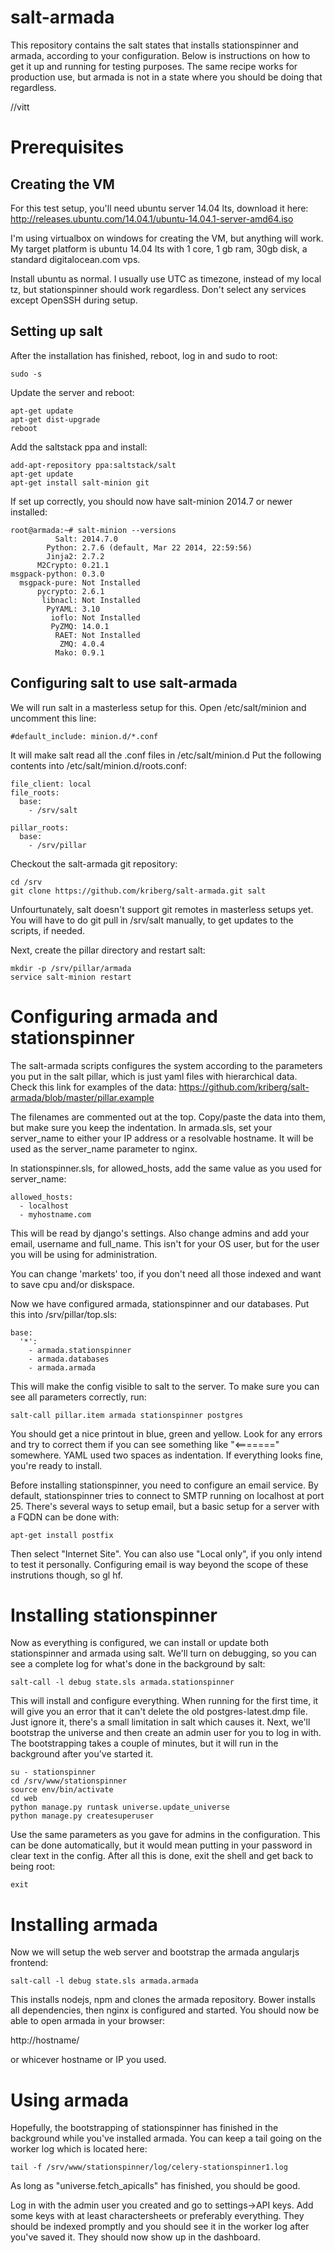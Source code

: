 salt-armada
===========

This repository contains the salt states that installs stationspinner and
armada, according to your configuration. Below is instructions on how to get it
up and running for testing purposes. The same recipe works for production use,
but armada is not in a state where you should be doing that regardless.


//vitt

Prerequisites
=============

Creating the VM
---------------

For this test setup, you'll need ubuntu server 14.04 lts, download it here:
http://releases.ubuntu.com/14.04.1/ubuntu-14.04.1-server-amd64.iso

I'm using virtualbox on windows for creating the VM, but anything will work. My
target platform is ubuntu 14.04 lts with 1 core, 1 gb ram, 30gb disk, a
standard digitalocean.com vps.

Install ubuntu as normal. I usually use UTC as timezone, instead of my local
tz, but stationspinner should work regardless. Don't select any services except
OpenSSH during setup.

Setting up salt
---------------

After the installation has finished, reboot, log in and sudo to root:

    sudo -s
  
Update the server and reboot:

    apt-get update
    apt-get dist-upgrade
    reboot
  
Add the saltstack ppa and install:

    add-apt-repository ppa:saltstack/salt
    apt-get update
    apt-get install salt-minion git
  
If set up correctly, you should now have salt-minion 2014.7 or newer installed:

    root@armada:~# salt-minion --versions
              Salt: 2014.7.0
            Python: 2.7.6 (default, Mar 22 2014, 22:59:56)
            Jinja2: 2.7.2
          M2Crypto: 0.21.1
    msgpack-python: 0.3.0
      msgpack-pure: Not Installed
          pycrypto: 2.6.1
           libnacl: Not Installed
            PyYAML: 3.10
             ioflo: Not Installed
             PyZMQ: 14.0.1
              RAET: Not Installed
               ZMQ: 4.0.4
              Mako: 0.9.1


Configuring salt to use salt-armada
-----------------------------------

We will run salt in a masterless setup for this.
Open /etc/salt/minion and uncomment this line:

    #default_include: minion.d/*.conf

It will make salt read all the .conf files in /etc/salt/minion.d
Put the following contents into /etc/salt/minion.d/roots.conf:

    file_client: local
    file_roots:
      base:
        - /srv/salt
    
    pillar_roots:
      base:
        - /srv/pillar

Checkout the salt-armada git repository:

    cd /srv
    git clone https://github.com/kriberg/salt-armada.git salt

Unfourtunately, salt doesn't support git remotes in masterless setups yet. You
will have to do git pull in /srv/salt manually, to get updates to the scripts,
if needed.

Next, create the pillar directory and restart salt:

    mkdir -p /srv/pillar/armada
    service salt-minion restart

Configuring armada and stationspinner
=====================================

The salt-armada scripts configures the system according to the parameters you
put in the salt pillar, which is just yaml files with hierarchical data. Check
this link for examples of the data:
https://github.com/kriberg/salt-armada/blob/master/pillar.example

The filenames are commented out at the top. Copy/paste the data into them, but
make sure you keep the indentation. In armada.sls, set your server_name to
either your IP address or a resolvable hostname. It will be used as the
server_name parameter to nginx.

In stationspinner.sls, for allowed_hosts, add the same value as you used for
server_name:

    allowed_hosts:
      - localhost
      - myhostname.com
    
This will be read by django's settings. Also change admins and add your email,
username and full_name. This isn't for your OS user, but for the user you will
be using for administration.

You can change 'markets' too, if you don't need all those indexed and want to
save cpu and/or diskspace.

Now we have configured armada, stationspinner and our databases. Put this into
/srv/pillar/top.sls:

    base:
      '*':
        - armada.stationspinner
        - armada.databases
        - armada.armada

This will make the config visible to salt to the server. To make sure you can
see all parameters correctly, run:

    salt-call pillar.item armada stationspinner postgres
  
You should get a nice printout in blue, green and yellow. Look for any errors
and try to correct them if you can see something like "<=======" somewhere.
YAML used two spaces as indentation. If everything looks fine, you're ready to
install.

Before installing stationspinner, you need to configure an email service.
By default, stationspinner tries to connect to SMTP running on localhost at
port 25. There's several ways to setup email, but a basic setup for a server
with a FQDN can be done with:

    apt-get install postfix

Then select "Internet Site". You can also use "Local only", if you only intend
to test it personally. Configuring email is way beyond the scope of these
instrutions though, so gl hf.

Installing stationspinner
=========================

Now as everything is configured, we can install or update both stationspinner
and armada using salt. We'll turn on debugging, so you can see a complete log
for what's done in the background by salt:

    salt-call -l debug state.sls armada.stationspinner
  
This will install and configure everything. When running for the first time, it
will give you an error that it can't delete the old postgres-latest.dmp file.
Just ignore it, there's a small limitation in salt which causes it. Next, we'll
bootstrap the universe and then create an admin user for you to log in with.
The bootstrapping takes a couple of minutes, but it will run in the background
after you've started it.

    su - stationspinner
    cd /srv/www/stationspinner
    source env/bin/activate
    cd web
    python manage.py runtask universe.update_universe
    python manage.py createsuperuser 

Use the same parameters as you gave for admins in the configuration. This can
be done automatically, but it would mean putting in your password in clear text
in the config. After all this is done, exit the shell and get back to being
root:

    exit

Installing armada
=================

Now we will setup the web server and bootstrap the armada angularjs frontend:

    salt-call -l debug state.sls armada.armada
    
This installs nodejs, npm and clones the armada repository. Bower installs all
dependencies, then nginx is configured and started. You should now be able to
open armada in your browser:

http://hostname/

or whicever hostname or IP you used.

Using armada
============

Hopefully, the bootstrapping of stationspinner has finished in the background
while you've installed armada. You can keep a tail going on the worker log
which is located here:

    tail -f /srv/www/stationspinner/log/celery-stationspinner1.log

As long as "universe.fetch_apicalls" has finished, you should be good.

Log in with the admin user you created and go to settings->API keys. Add some
keys with at least charactersheets or preferably everything. They should be
indexed promptly and you should see it in the worker log after you've saved it.
They should now show up in the dashboard.

